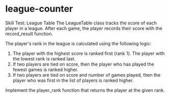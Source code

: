 # league-counter
Skill Test:
League Table
The LeagueTable class tracks the score of each player in a league. After each game, the player records their score with the record_result function.

The player's rank in the league is calculated using the following logic:
1. The player with the highest score is ranked first (rank 1).
     The player with the lowest rank is ranked last.
2. If two players are tied on score, then the player who has played the fewest games is ranked higher.
3. If two players are tied on score and number of games played, then the player who was first in the list of players is ranked higher.

Implement the player_rank function that returns the player at the given rank.
